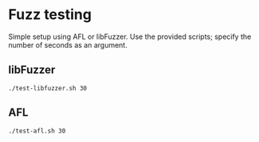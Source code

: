 # Fuzz testing
Simple setup using AFL or libFuzzer.
Use the provided scripts; specify the number of seconds as an argument.

## libFuzzer
```
./test-libfuzzer.sh 30
```

## AFL
```
./test-afl.sh 30
```
